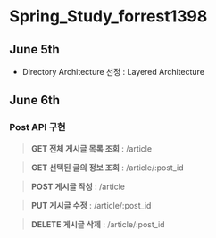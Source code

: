 # Spring_Study_forrest1398

## June 5th

- Directory Architecture 선정 : Layered Architecture

## June 6th

### Post API 구현

> **GET 전체 게시글 목록 조회** : /article

> **GET 선택된 글의 정보 조회** : /article/:post_id

> **POST 게시글 작성** : /article

> **PUT 게시글 수정**  : /article/:post_id

> **DELETE 게시글 삭제** : /article/:post_id
